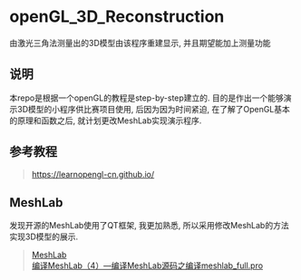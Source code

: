 # openGL_3D_Reconstruction

由激光三角法测量出的3D模型由该程序重建显示, 并且期望能加上测量功能

## 说明

本repo是根据一个openGL的教程是step-by-step建立的. 目的是作出一个能够演示3D模型的小程序供比赛项目使用, 后因为因为时间紧迫, 在了解了OpenGL基本的原理和函数之后, 就计划更改MeshLab实现演示程序.

## 参考教程  

> https://learnopengl-cn.github.io/

## MeshLab  

发现开源的MeshLab使用了QT框架, 我更加熟悉, 所以采用修改MeshLab的方法实现3D模型的展示.   

> [MeshLab](https://www.meshlab.net/)  
> [编译MeshLab（4）—编译MeshLab源码之编译meshlab_full.pro](http://www.voidcn.com/article/p-gukhoqbu-ys.html)
